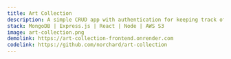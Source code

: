```yaml
---
title: Art Collection
description: A simple CRUD app with authentication for keeping track of an art collection
stack: MongoDB | Express.js | React | Node | AWS S3
image: art-collection.png
demolink: https://art-collection-frontend.onrender.com
codelink: https://github.com/norchard/art-collection
---
```

